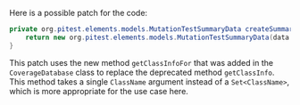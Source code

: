 Here is a possible patch for the code:

```java
private org.pitest.elements.models.MutationTestSummaryData createSummaryData(final org.pitest.coverage.CoverageDatabase coverage, final org.pitest.mutationtest.ClassMutationResults data) {
    return new org.pitest.elements.models.MutationTestSummaryData(data.getFileName(), data.getMutations(), coverage.getClassInfoFor(data.getMutatedClass()));
}
```

This patch uses the new method `getClassInfoFor` that was added in the `CoverageDatabase` class to replace the deprecated method `getClassInfo`. This method takes a single `ClassName` argument instead of a `Set<ClassName>`, which is more appropriate for the use case here.